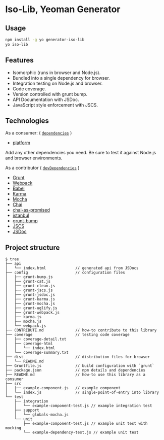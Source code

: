 
# Iso-Lib, Yeoman Generator

## Usage

```bash
npm install -g yo generator-iso-lib
yo iso-lib
```

## Features

- Isomorphic (runs in browser and Node.js).
- Bundled into a single dependency for browser.
- Integration testing on Node.js and browser.
- Code coverage.
- Version controlled with grunt bump.
- API Documentation with JSDoc.
- JavaScript style enforcement with JSCS.

## Technologies

As a consumer: ( [`dependencies`][] )

- [platform](https://www.npmjs.com/package/platform)

Add any other dependencies you need. Be sure to test it against Node.js
and browser environments.

As a contributor ( [`devDependencies`][] )

- [Grunt](http://gruntjs.com)
- [Webpack](http://webpack.github.io/docs/what-is-webpack.html)
- [Babel](https://babeljs.io)
- [Karma](https://karma-runner.github.io/0.13/intro/how-it-works.html)
- [Mocha](https://mochajs.org)
- [Chai](http://chaijs.com)
- [chai-as-promised](https://github.com/domenic/chai-as-promised)
- [istanbul](https://github.com/gotwarlost/istanbul)
- [grunt-bump](https://github.com/vojtajina/grunt-bump)
- [JSCS](http://jscs.info)
- [JSDoc](http://usejsdoc.org)

[`dependencies`]: https://docs.npmjs.com/files/package.json#dependencies
[`devDependencies`]: https://docs.npmjs.com/files/package.json#devdependencies

## Project structure

```
$ tree
├── api
│   └── index.html             // generated api from JSDocs
├── config                     // configuration files
│   ├── grunt-bump.js
│   ├── grunt-cat.js
│   ├── grunt-clean.js
│   ├── grunt-jscs.js
│   ├── grunt-jsdoc.js
│   ├── grunt-karma.js
│   ├── grunt-mocha.js
│   ├── grunt-uglify.js
│   ├── grunt-webpack.js
│   ├── karma.js
│   ├── mocha.js
│   └── webpack.js
├── CONTRIBUTE.md              // how-to contribute to this library
├── coverage                   // testing code coverage
│   ├── coverage-detail.txt
│   ├── coverage-html
│   │   └── index.html
│   └── coverage-summary.txt
├── dist                       // distribution files for browser
│   └── README.md
├── Gruntfile.js               // build configuration with `grunt`
├── package.json               // npm details and dependencies
├── README.md                  // how-to use this library as a consumer
├── src
│   ├── example-component.js   // example component
│   └── index.js               // single-point-of-entry into library
└── test
    ├── integration
    │   └── example-component-test.js // example integration test
    ├── support
    │   └── globals-mocha.js
    └── unit
        ├── example-component-test.js // example unit test with mocking
        └── example-dependency-test.js // example unit test
```


